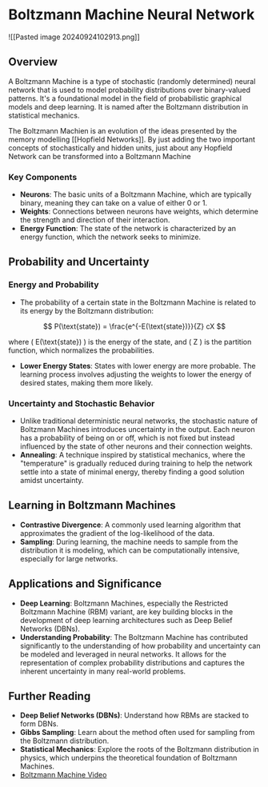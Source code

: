 # Boltzmann Machine Neural Network

![[Pasted image 20240924102913.png]]

## Overview
A Boltzmann Machine is a type of stochastic (randomly determined) neural network that is used to model probability distributions over binary-valued patterns. It's a foundational model in the field of probabilistic graphical models and deep learning. It is named after the Boltzmann distribution in statistical mechanics.

The Boltzmann Machien is an evolution of the ideas presented by the memory modelling [[Hopfield Networks]]. By just adding the two important concepts of stochastically and hidden units, just about any Hopfield Network can be transformed into a Boltzmann Machine

### Key Components
- **Neurons**: The basic units of a Boltzmann Machine, which are typically binary, meaning they can take on a value of either 0 or 1.
- **Weights**: Connections between neurons have weights, which determine the strength and direction of their interaction.
- **Energy Function**: The state of the network is characterized by an energy function, which the network seeks to minimize.

## Probability and Uncertainty

### Energy and Probability
- The probability of a certain state in the Boltzmann Machine is related to its energy by the Boltzmann distribution:  

$$
  P(\text{state}) = \frac{e^{-E(\text{state})}}{Z} cX
$$
  
  where \( E(\text{state}) \) is the energy of the state, and \( Z \) is the partition function, which normalizes the probabilities.

- **Lower Energy States**: States with lower energy are more probable. The learning process involves adjusting the weights to lower the energy of desired states, making them more likely.

### Uncertainty and Stochastic Behavior
- Unlike traditional deterministic neural networks, the stochastic nature of Boltzmann Machines introduces uncertainty in the output. Each neuron has a probability of being on or off, which is not fixed but instead influenced by the state of other neurons and their connection weights.
- **Annealing**: A technique inspired by statistical mechanics, where the "temperature" is gradually reduced during training to help the network settle into a state of minimal energy, thereby finding a good solution amidst uncertainty.

## Learning in Boltzmann Machines
- **Contrastive Divergence**: A commonly used learning algorithm that approximates the gradient of the log-likelihood of the data.
- **Sampling**: During learning, the machine needs to sample from the distribution it is modeling, which can be computationally intensive, especially for large networks.

## Applications and Significance
- **Deep Learning**: Boltzmann Machines, especially the Restricted Boltzmann Machine (RBM) variant, are key building blocks in the development of deep learning architectures such as Deep Belief Networks (DBNs).
- **Understanding Probability**: The Boltzmann Machine has contributed significantly to the understanding of how probability and uncertainty can be modeled and leveraged in neural networks. It allows for the representation of complex probability distributions and captures the inherent uncertainty in many real-world problems.

## Further Reading
- **Deep Belief Networks (DBNs)**: Understand how RBMs are stacked to form DBNs.
- **Gibbs Sampling**: Learn about the method often used for sampling from the Boltzmann distribution.
- **Statistical Mechanics**: Explore the roots of the Boltzmann distribution in physics, which underpins the theoretical foundation of Boltzmann Machines.
- [Boltzmann Machine Video](https://www.youtube.com/watch?v=_bqa_I5hNAo)
